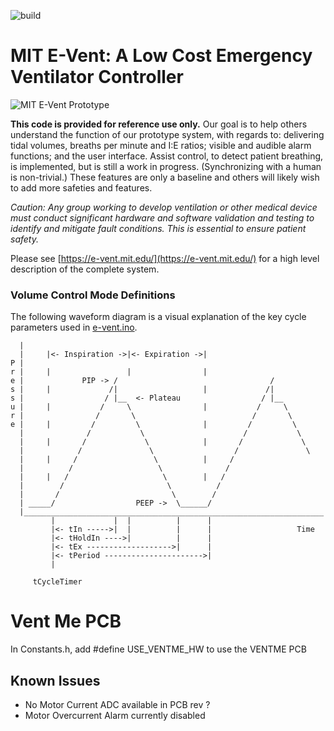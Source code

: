 ![build](https://github.com/mit-drl/e-vent/workflows/build/badge.svg)

# MIT E-Vent: A Low Cost Emergency Ventilator Controller

![MIT E-Vent Prototype](https://user-images.githubusercontent.com/17116105/80438039-39f32580-88d1-11ea-8a16-f9bce3a209bf.jpg)

**This code is provided for reference use only.** Our goal is to help others understand the function of our prototype system, with regards to: delivering tidal volumes, breaths per minute and I:E ratios; visible and audible alarm functions; and the user interface. Assist control, to detect patient breathing, is implemented, but is still a work in progress. (Synchronizing with a human is non-trivial.) These features are only a baseline and others will likely wish to add more safeties and features.
 
_Caution: Any group working to develop ventilation or other medical device must conduct significant hardware and software validation and testing to identify and mitigate fault conditions. This is essential to ensure patient safety._

Please see [https://e-vent.mit.edu/](https://e-vent.mit.edu/) for a high level description of the complete system.


### Volume Control Mode Definitions
The following waveform diagram is a visual explanation of the key cycle parameters used in [e-vent.ino](e-vent.ino).

      |                                                                    
      |     |<- Inspiration ->|<- Expiration ->|                           
    P |                                                                    
    r |     |                 |                |                           
    e |             PIP -> /                                  /            
    s |     |             /|                   |             /|            
    s |                  / |__  <- Plateau                  / |__          
    u |     |           /     \                |           /     \         
    r |                /       \                          /       \        
    e |     |         /         \              |         /         \       
      |              /           \                      /           \      
      |     |       /             \            |       /             \     
      |            /               \                  /               \    
      |     |     /                 \          |     /                     
      |          /                   \              /                      
      |     |   /                     \        |   /                       
      |        /                       \          /                        
      |       /                         \        /                         
      | _____/                  PEEP ->  \______/                          
      |___________________________________________________________________ 
             |             |  |          |      |                          
             |<- tIn ----->|  |          |      |                   Time   
             |<- tHoldIn ---->|          |      |                          
             |<- tEx ------------------->|      |                          
             |<- tPeriod ---------------------->|                          
             |                                                             
                                                                           
         tCycleTimer                                                       

# Vent Me PCB
In Constants.h, add #define USE_VENTME_HW to use the VENTME PCB

## Known Issues
* No Motor Current ADC available in PCB rev ?
* Motor Overcurrent Alarm currently disabled
  